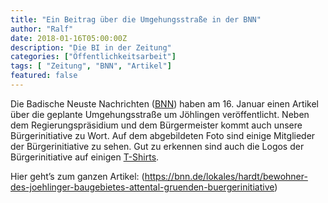 ```yaml
---
title: "Ein Beitrag über die Umgehungsstraße in der BNN"
author: "Ralf"
date: 2018-01-16T05:00:00Z
description: "Die BI in der Zeitung"
categories: ["Öffentlichkeitsarbeit"]
tags: [ "Zeitung", "BNN", "Artikel"]
featured: false
---
```

	
Die Badische Neuste Nachrichten ([BNN](https://www.bnn.de/)) haben am 16. Januar einen Artikel über die geplante Umgehungsstraße um Jöhlingen veröffentlicht. Neben dem Regierungspräsidium und dem Bürgermeister kommt auch unsere Bürgerinitiative zu Wort. Auf dem abgebildeten Foto sind einige Mitglieder der Bürgerinitiative zu sehen. Gut zu erkennen sind auch die Logos der Bürgerinitiative auf einigen [T-Shirts](https://umgehungjoehlingen.myspreadshop.de/).

Hier geht’s zum ganzen Artikel: (https://bnn.de/lokales/hardt/bewohner-des-joehlinger-baugebietes-attental-gruenden-buergerinitiative)
